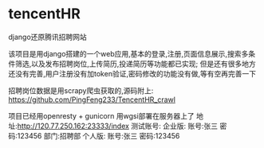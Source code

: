 # tencentHR
django还原腾讯招聘网站


该项目是用django搭建的一个web应用,基本的登录,注册,页面信息展示,搜索多条件筛选,以及发布招聘岗位,上传简历,投递简历等功能都已实现;
但是还有很多地方还没有完善,用户注册没有加token验证,密码修改的功能没有做,等有空再完善一下

招聘岗位数据是用scrapy爬虫获取的,源码附上:
https://github.com/PingFeng233/TencentHR_crawl

项目已经用openresty + gunicorn 用wgsi部署在服务器上了
地址:http://120.77.250.162:23333/index
测试账号:
企业版: 账号:张三 密码:123456 部门:招聘部
个人版: 账号:张三 密码:123456
